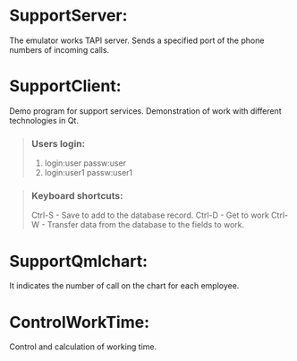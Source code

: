 # SupportServer:
   The emulator works TAPI server. Sends a specified port of the phone numbers of incoming calls.
# SupportClient:
  Demo program for support services. Demonstration of work with different technologies in Qt.
> ### Users login:
>1. login:user
>   passw:user
>2. login:user1
>   passw:user1

> ###  Keyboard shortcuts:
>  Ctrl-S - Save to add to the database record.
>  Ctrl-D - Get to work
>  Ctrl-W - Transfer data from the database to the fields to work.

# SupportQmlchart:
 It indicates the number of call on the chart for each employee.
# ControlWorkTime:
 Control and calculation of working time.